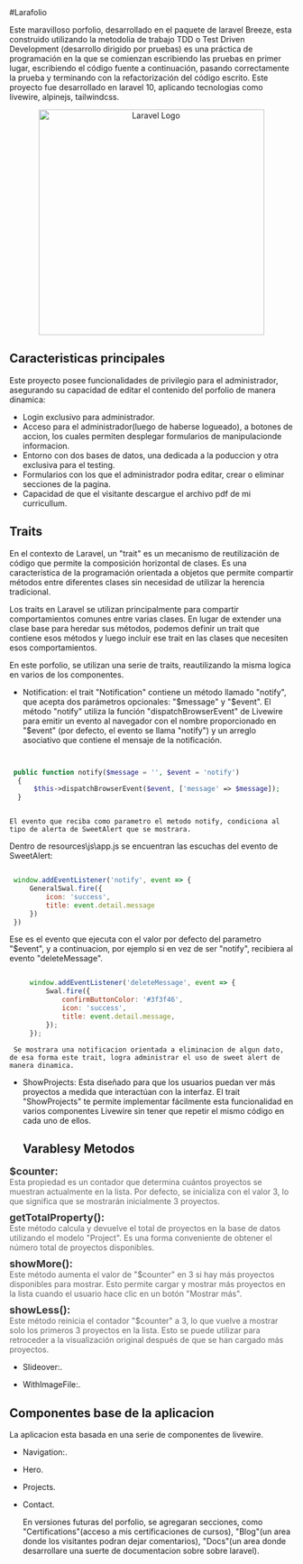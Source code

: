 <main>
#Larafolio

  Este maravilloso porfolio, desarrollado en el paquete de laravel Breeze, esta construido utilizando la metodolia de trabajo TDD o Test Driven Development (desarrollo dirigido por pruebas) es una práctica de programación en la que se comienzan escribiendo las pruebas en primer lugar, escribiendo el código fuente a continuación, pasando correctamente la prueba y terminando con la refactorización del código escrito.
  Este proyecto fue desarrollado en laravel 10, aplicando tecnologias como livewire, alpinejs, tailwindcss.
 



<p align="center"><a href="https://laravel.com" target="_blank"><img src="https://raw.githubusercontent.com/laravel/art/master/logo-lockup/5%20SVG/2%20CMYK/1%20Full%20Color/laravel-logolockup-cmyk-red.svg" width="400" alt="Laravel Logo"></a></p>

## Caracteristicas principales

  Este proyecto posee funcionalidades de privilegio para el administrador, asegurando su capacidad de editar el contenido del porfolio de manera dinamica:

- Login exclusivo para administrador.
- Acceso para el administrador(luego de haberse logueado), a botones de accion, los cuales permiten desplegar formularios de manipulacionde informacion.
- Entorno con dos bases de datos, una dedicada a la poduccion y otra exclusiva para el testing.
- Formularios con los que el administrador podra editar, crear o eliminar secciones de la pagina.
- Capacidad de que el visitante descargue el archivo pdf de mi curricullum.

## Traits

 En el contexto de Laravel, un "trait" es un mecanismo de reutilización de código que permite la composición horizontal de clases. Es una característica de la programación orientada a objetos que permite compartir métodos entre diferentes clases sin necesidad de utilizar la herencia tradicional.

Los traits en Laravel se utilizan principalmente para compartir comportamientos comunes entre varias clases. En lugar de extender una clase base para heredar sus métodos, podemos definir un trait que contiene esos métodos y luego incluir ese trait en las clases que necesiten esos comportamientos.

En este porfolio, se utilizan una serie de traits, reautilizando la misma logica en varios de los componentes.

  - Notification: el trait "Notification" contiene un método llamado "notify", que acepta dos parámetros opcionales: "$message" y "$event". El método "notify" utiliza la función "dispatchBrowserEvent" de Livewire para emitir un evento al navegador con el nombre proporcionado en "$event" (por defecto, el evento se llama "notify") y un arreglo asociativo que contiene el mensaje de la notificación.
  
  

  ```php


   public function notify($message = '', $event = 'notify')
    {
        $this->dispatchBrowserEvent($event, ['message' => $message]);
    }



  ```
  
    El evento que reciba como parametro el metodo notify, condiciona al tipo de alerta de SweetAlert que se mostrara.
   Dentro de resources\js\app.js se encuentran las escuchas del evento de SweetAlert:

   ```javascript

    window.addEventListener('notify', event => {
        GeneralSwal.fire({
            icon: 'success',
            title: event.detail.message
        })
    })

   ```

   Ese es el evento que ejecuta con el valor por defecto del parametro "$event", y a continuacion, por ejemplo si en vez de ser "notify", recibiera al evento "deleteMessage".


   ```javascript
   
        window.addEventListener('deleteMessage', event => {
            Swal.fire({
                confirmButtonColor: '#3f3f46',
                icon: 'success',
                title: event.detail.message,
            });
        });

   ```

     Se mostrara una notificacion orientada a eliminacion de algun dato, de esa forma este trait, logra administrar el uso de sweet alert de manera dinamica.
  
  

  - ShowProjects: Esta diseñado para que los usuarios puedan ver más proyectos a medida que interactúan con la interfaz. El trait "ShowProjects" te permite implementar fácilmente esta funcionalidad en varios componentes Livewire sin tener que repetir el mismo código en cada uno de ellos.

       ## Varablesy Metodos

<div style="margin-bottom: 10px;">
    <h3 style="margin: 0; font-size: 18px; color: #333;">$counter:</h3>
    <p style="margin: 0; color: #666;">Esta propiedad es un contador que determina cuántos proyectos se muestran actualmente en la lista. Por defecto, se inicializa con el valor 3, lo que significa que se mostrarán inicialmente 3 proyectos.</p>
</div>

<div style="margin-bottom: 10px;">
    <h3 style="margin: 0; font-size: 18px; color: #333;">getTotalProperty():</h3>
    <p style="margin: 0; color: #666;">Este método calcula y devuelve el total de proyectos en la base de datos utilizando el modelo "Project". Es una forma conveniente de obtener el número total de proyectos disponibles.</p>
</div>

<div style="margin-bottom: 10px;">
    <h3 style="margin: 0; font-size: 18px; color: #333;">showMore():</h3>
    <p style="margin: 0; color: #666;">Este método aumenta el valor de "$counter" en 3 si hay más proyectos disponibles para mostrar. Esto permite cargar y mostrar más proyectos en la lista cuando el usuario hace clic en un botón "Mostrar más".</p>
</div>

<div style="margin-bottom: 10px;">
    <h3 style="margin: 0; font-size: 18px; color: #333;">showLess():</h3>
    <p style="margin: 0; color: #666;">Este método reinicia el contador "$counter" a 3, lo que vuelve a mostrar solo los primeros 3 proyectos en la lista. Esto se puede utilizar para retroceder a la visualización original después de que se han cargado más proyectos.</p>
</div>



  - Slideover:.

  - WithImageFile:.



## Componentes base de la aplicacion

   La aplicacion esta basada en una serie de componentes de livewire.

- Navigation:.
- Hero.
- Projects.
- Contact.

  En versiones futuras del porfolio, se agregaran secciones, como "Certifications"(acceso a mis certificaciones de cursos), "Blog"(un area donde los visitantes podran dejar comentarios), "Docs"(un area donde desarrollare una suerte de documentacion sobre sobre laravel).



<main />

